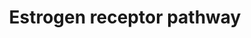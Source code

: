 ---
annotations: []
authors:
- Mkutmon
- Eweitz
description: The estrogen receptor is a nuclear receptor that is activated upon ligand
  binding and subsequently translocates to the nuclear. There, it activates transcription
  of target genes involved in  essential cellular processes. The ER receptor has been
  implicated in a multitude of diseases, most notably cancer (breast/ovarian)
last-edited: 2021-05-21
organisms:
- Bos taurus
redirect_from:
- /index.php/Pathway:WP3163
- /instance/WP3163
- /instance/WP3163_rr117506
revision: r117506
schema-jsonld:
- '@context': https://schema.org/
  '@id': https://wikipathways.github.io/pathways/WP3163.html
  '@type': Dataset
  creator:
    '@type': Organization
    name: WikiPathways
  description: The estrogen receptor is a nuclear receptor that is activated upon
    ligand binding and subsequently translocates to the nuclear. There, it activates
    transcription of target genes involved in  essential cellular processes. The ER
    receptor has been implicated in a multitude of diseases, most notably cancer (breast/ovarian)
  keywords:
  - ACOX1
  - CYP1A1
  - CYP1A2
  - CYP1B1
  - ESR1
  - GPAM
  - JUN
  - Ligand
  - NR0B2
  - PCK1
  - PDK4
  - PPARA
  - SP1
  - STAT3
  license: CC0
  name: Estrogen receptor pathway
seo: CreativeWork
title: Estrogen receptor pathway
wpid: WP3163
---